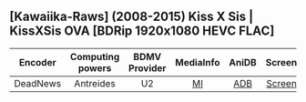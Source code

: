 ## [Kawaiika-Raws] (2008-2015) Kiss X Sis | KissXSis OVA [BDRip 1920x1080 HEVC FLAC]

| Encoder  | Computing powers | BDMV Provider | MediaInfo | AniDB |  Screens  |
| :------: | :--------------: | :-----------: | :-------: | :---: | :-------: |
| DeadNews |    Antreides     |      U2       |   [MI]    | [ADB] | [Screens] |

[adb]: https://anidb.net/anime/6083
[mi]: https://bin.disroot.org/?1f546d866f609af5#G9e8u7z8JVquUJBrnPp6xLKgXfPs2xL1YrNmJfcm83SF
[screens]: https://slow.pics/c/4tSopoDx
